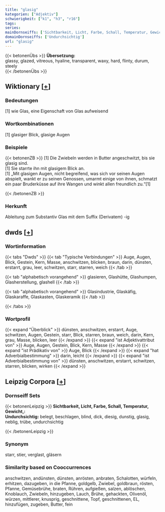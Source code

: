 ```yaml
---
title: "glasig"
kategorien: ["Adjektiv"]
schwierigkeit: ["k1", "h3", "r16"]
tags:
series:
mainDornseiffs: ['Sichtbarkeit, Licht, Farbe, Schall, Temperatur, Gewicht,']
domainDornseiffs: ['Undurchsichtig']
url: "glasig"
---
```


{{< betonenÜbs >}}
**Übersetzung:**  
glassy, glazed, vitreous, hyaline, transparent, waxy, hard, flinty, durum, steely  
{{< /betonenÜbs >}}

## Wiktionary [[+](https://de.wiktionary.org/wiki/glasig)]

### Bedeutungen
[1] wie Glas, eine Eigenschaft von Glas aufweisend  

### Wortkombinationen
[1] glasiger Blick, glasige Augen  

### Beispiele
{{< betonenZB >}}
[1] Die Zwiebeln werden in Butter angeschwitzt, bis sie glasig sind.  
[1] Sie starrte ihn mit glasigem Blick an.  
[1] „Mit glasigen Augen, nicht begreifend, was sich vor seinen Augen abspielt, wankt er zu seinen Genossen, umarmt einige von ihnen, schmatzt ein paar Bruderküsse auf ihre Wangen und winkt allen freundlich zu.“[1]  

{{< /betonenZB >}}
### Herkunft
Ableitung zum Substantiv Glas mit dem Suffix (Derivatem) -ig  



## dwds [[+](https://www.dwds.de/wb/glasig)]

### Wortinformation
{{< tabs "Dwds" >}}
{{< tab "Typische Verbindungen" >}}
Auge, Augen, Blick, Gestein, Kern, Masse, anschwitzen, blicken, braun, darin, dünsten, erstarrt, grau, leer, schwitzen, starr, starren, weich
{{< /tab >}}

{{< tab "alphabetisch vorangehend" >}}
glasieren, Glashütte, Glashumpen, Glasherstellung, glashell
{{< /tab >}}

{{< tab "alphabetisch vorangehend" >}}
Glasindustrie, Glaskäfig, Glaskaraffe, Glaskasten, Glaskeramik
{{< /tab >}}

{{< /tabs >}}

### Wortprofil
{{< expand "Überblick" >}} dünsten, anschwitzen, erstarrt, Auge, schwitzen, Augen, Gestein, starr, Blick, starren, braun, weich, darin, Kern, grau, Masse, blicken, leer {{< /expand >}}
{{< expand "ist Adjektivattribut von" >}} Auge, Augen, Gestein, Blick, Kern, Masse {{< /expand >}}
{{< expand "ist Prädikativ von" >}} Auge, Blick {{< /expand >}}
{{< expand "hat Adverbialbestimmung" >}} darin, leicht {{< /expand >}}
{{< expand "ist Adverbialbestimmung von" >}} dünsten, anschwitzen, erstarrt, schwitzen, starren, blicken, wirken {{< /expand >}}

## Leipzig Corpora [[+](https://corpora.uni-leipzig.de/en/res?word=glasig&corpusId=deu_newscrawl-public_2018)]

### Dornseiff Sets
{{< betonenLeipzig >}}
**Sichtbarkeit, Licht, Farbe, Schall, Temperatur, Gewicht,:**  
**Undurchsichtig:** belegt, beschlagen, blind, dick, diesig, dunstig, glasig, neblig, trübe, undurchsichtig  

{{< /betonenLeipzig >}}

### Synonym
starr, stier, verglast, gläsern


### Similarity based on Cooccurrences
anschwitzen, andünsten, dünsten, anrösten, anbraten, Schalotten, würfeln, erhitzen, dazugeben, in die Pfanne, goldgelb, Zwiebel, goldbraun, rösten, Pfanne, Gemüsebrühe, braten, Rühren, aufgießen, salzen, ablöschen, Knoblauch, Zwiebeln, hinzugeben, Lauch, Brühe, gehackten, Olivenöl, würzen, mittlerer, knusprig, geschnittene, Topf, geschnittenen, EL, hinzufügen, zugeben, Butter, fein

